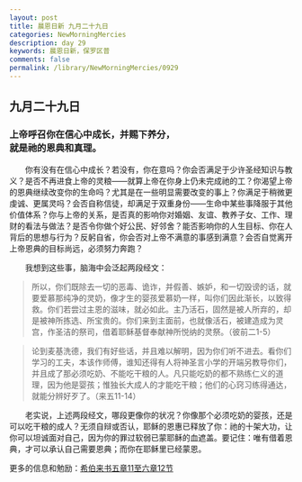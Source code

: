 ```yaml
---
layout: post
title: 晨恩日新 九月二十九日
categories: NewMorningMercies
description: day 29
keywords: 晨恩日新，保罗区普
comments: false
permalink: /library/NewMorningMercies/0929
---
```


## 九月二十九日

### 上帝呼召你在信心中成长，并赐下养分， <br> 就是祂的恩典和真理。

&emsp;&emsp;你有没有在信心中成长？若没有，你在意吗？你会否满足于少许圣经知识与教义？是否不再进食上帝的灵粮——就算上帝在你身上仍未完成祂的工？你渴望上帝的恩典继续改变你的生命吗？尤其是在一些明显需要改变的事上？你满足于稍微更虔诚、更属灵吗？会否自称信徒，却满足于双重身份——生命中某些事降服于其他价值体系？你与上帝的关系，是否真的影响你对婚姻、友谊、教养子女、工作、理财的看法与做法？是否令你做个好公民、好邻舍？能否影响你的人生目标、你在人背后的思想与行为？反躬自省，你会否对上帝不满意的事感到满意？会否自觉离开上帝恩典的目标尚远，必须努力奔跑？

&emsp;&emsp;我想到这些事，脑海中会泛起两段经文：

> 所以，你们既除去一切的恶毒、诡诈，并假善、嫉妒，和一切毁谤的话，就要爱慕那纯净的灵奶，像才生的婴孩爱慕奶一样，叫你们因此渐长，以致得救。你们若尝过主恩的滋味，就必如此。主乃活石，固然是被人所弃的，却是被神所拣选、所宝贵的。你们来到主面前，也就像活石，被建造成为灵宫，作圣洁的祭司，借着耶稣基督奉献神所悦纳的灵祭。（彼前二1-5）

> 论到麦基洗德，我们有好些话，并且难以解明，因为你们听不进去。看你们学习的工夫，本该作师傅，谁知还得有人将神圣言小学的开端另教导你们，并且成了那必须吃奶、不能吃干粮的人。凡只能吃奶的都不熟练仁义的道理，因为他是婴孩；惟独长大成人的才能吃干粮；他们的心窍习练得通达，就能分辨好歹了。（来五11-14）

&emsp;&emsp;老实说，上述两段经文，哪段更像你的状况？你像那个必须吃奶的婴孩，还是可以吃干粮的成人？无须自辩或否认，耶稣的恩惠已释放了你：祂的十架大功，让你可以坦诚面对自己，因为你的罪过软弱已蒙耶稣的血遮盖。要记住：唯有借着恩典，才可以承认自己需要恩典；而你在耶稣里已经蒙恩。

更多的信息和勉励：[希伯来书五章11至六章12节]()
